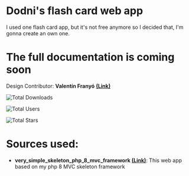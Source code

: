 # Dodni's flash card web app
 I used one flash card app, but it's not free anymore so I decided that, I'm gonna create an own one.

# The full documentation is coming soon

 Design Contributor: **Valentín Franyó** **[(Link)](https://github.com/Valentin-Franyo)**
 
![Total Downloads](https://img.shields.io/github/downloads/Dodni/dodni-flash-card-web-app/total)

![Total Users](https://img.shields.io/github/forks/Dodni/dodni-flash-card-web-app?style=social)

![Total Stars](https://img.shields.io/github/stars/Dodni/dodni-flash-card-web-app?style=social)

# Sources used:
- **very_simple_skeleton_php_8_mvc_framework [(Link)](https://github.com/Dodni/very_simple_skeleton_php_8_mvc_framework/tree/main)**: This web app based on my php 8 MVC skeleton framework

